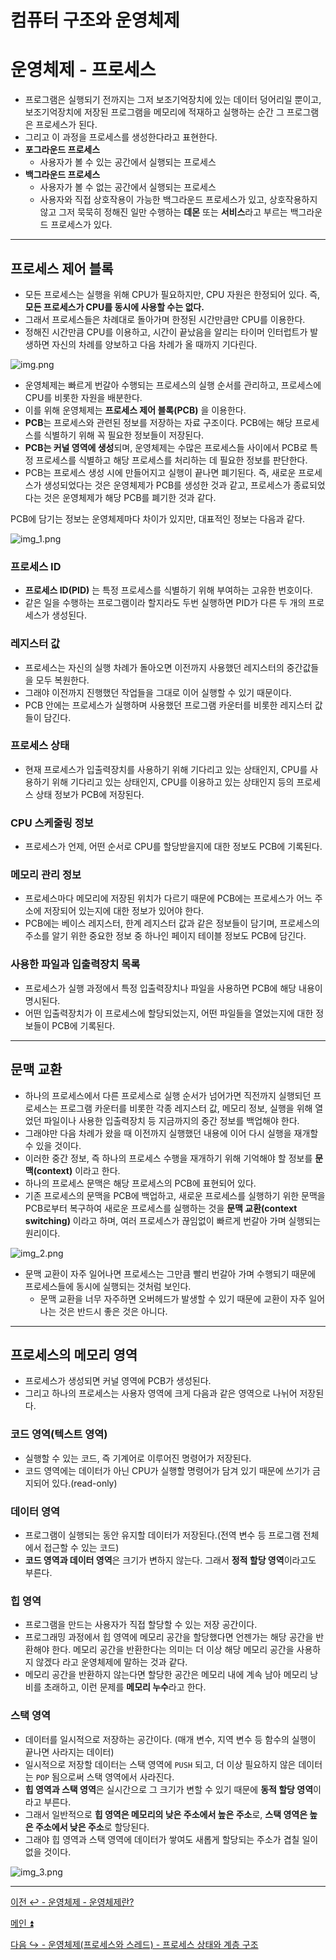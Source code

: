 # 컴퓨터 구조와 운영체제

# 운영체제 - 프로세스

- 프로그램은 실행되기 전까지는 그저 보조기억장치에 있는 데이터 덩어리일 뿐이고, 보조기억장치에 저장된 프로그램을 메모리에 적재하고 실행하는 순간
    그 프로그램은 프로세스가 된다.
- 그리고 이 과정을 프로세스를 생성한다라고 표현한다.
- **포그라운드 프로세스**
  - 사용자가 볼 수 있는 공간에서 실행되는 프로세스
- **백그라운드 프로세스**
  - 사용자가 볼 수 없는 공간에서 실행되는 프로세스
  - 사용자와 직접 상호작용이 가능한 백그라운드 프로세스가 있고, 상호작용하지 않고 그저 묵묵히 정해진 일만 수행하는 **데몬** 또는 **서비스**라고 부르는 백그라운드 프로세스가 있다.

---

## 프로세스 제어 블록

- 모든 프로세스는 실행을 위해 CPU가 필요하지만, CPU 자원은 한정되어 있다. 즉, **모든 프로세스가 CPU를 동시에 사용할 수는 없다.**
- 그래서 프로세스들은 차례대로 돌아가며 한정된 시간만큼만 CPU를 이용한다.
- 정해진 시간만큼 CPU를 이용하고, 시간이 끝났음을 알리는 타이머 인터럽트가 발생하면 자신의 차례를 양보하고 다음 차례가 올 때까지 기다린다.

![img.png](image/img.png)

- 운영체제는 빠르게 번갈아 수행되는 프로세스의 실행 순서를 관리하고, 프로세스에 CPU를 비롯한 자원을 배분한다.
- 이를 위해 운영체제는 **프로세스 제어 블록(PCB)** 을 이용한다.
- **PCB**는 프로세스와 관련된 정보를 저장하는 자료 구조이다. PCB에는 해당 프로세스를 식별하기 위해 꼭 필요한 정보들이 저장된다.
- **PCB는 커널 영역에 생성**되며, 운영체제는 수많은 프로세스들 사이에서 PCB로 특정 프로세스를 식별하고 해당 프로세스를 처리하는 데 필요한 정보를 판단한다.
- PCB는 프로세스 생성 시에 만들어지고 실행이 끝나면 폐기된다. 즉, 새로운 프로세스가 생성되었다는 것은 운영체제가 PCB를 생성한 것과 같고, 프로세스가 종료되었다는 것은
    운영체제가 해당 PCB를 폐기한 것과 같다.

PCB에 담기는 정보는 운영체제마다 차이가 있지만, 대표적인 정보는 다음과 같다.

![img_1.png](image/img_1.png)

### 프로세스 ID

- **프로세스 ID(PID)** 는 특정 프로세스를 식별하기 위해 부여하는 고유한 번호이다.
- 같은 일을 수행하는 프로그램이라 할지라도 두번 실행하면 PID가 다른 두 개의 프로세스가 생성된다.

### 레지스터 값

- 프로세스는 자신의 실행 차례가 돌아오면 이전까지 사용했던 레지스터의 중간값들을 모두 복원한다.
- 그래야 이전까지 진행했던 작업들을 그대로 이어 실행할 수 있기 때문이다.
- PCB 안에는 프로세스가 실행하며 사용했던 프로그램 카운터를 비롯한 레지스터 값들이 담긴다.

### 프로세스 상태

- 현재 프로세스가 입출력장치를 사용하기 위해 기다리고 있는 상태인지, CPU를 사용하기 위해 기다리고 있는 상태인지, CPU를 이용하고 있는 상태인지 등의
    프로세스 상태 정보가 PCB에 저장된다.

### CPU 스케줄링 정보

- 프로세스가 언제, 어떤 순서로 CPU를 할당받을지에 대한 정보도 PCB에 기록된다.

### 메모리 관리 정보

- 프로세스마다 메모리에 저장된 위치가 다르기 때문에 PCB에는 프로세스가 어느 주소에 저장되어 있는지에 대한 정보가 있어야 한다.
- PCB에는 베이스 레지스터, 한계 레지스터 값과 같은 정보들이 담기며, 프로세스의 주소를 알기 위한 중요한 정보 중 하나인 페이지 테이블 정보도 PCB에 담긴다.

### 사용한 파일과 입출력장치 목록

- 프로세스가 실행 과정에서 특정 입출력장치나 파일을 사용하면 PCB에 해당 내용이 명시된다.
- 어떤 입출력장치가 이 프로세스에 할당되었는지, 어떤 파일들을 열었는지에 대한 정보들이 PCB에 기록된다.

---

## 문맥 교환

- 하나의 프로세스에서 다른 프로세스로 실행 순서가 넘어가면 직전까지 실행되던 프로세스는 프로그램 카운터를 비롯한 각종 레지스터 값, 메모리 정보, 실행을 위해
    열었던 파일이나 사용한 입출력장치 등 지금까지의 중간 정보를 백업해야 한다.
- 그래야만 다음 차례가 왔을 때 이전까지 실행했던 내용에 이어 다시 실행을 재개할 수 있을 것이다.
- 이러한 중간 정보, 즉 하나의 프로세스 수행을 재개하기 위해 기억해야 할 정보를 **문맥(context)** 이라고 한다.
- 하나의 프로세스 문맥은 해당 프로세스의 PCB에 표현되어 있다.
- 기존 프로세스의 문맥을 PCB에 백업하고, 새로운 프로세스를 실행하기 위한 문맥을 PCB로부터 복구하여 새로운 프로세스를 실행하는 것을 **문맥 교환(context switching)** 이라고 하며,
    여러 프로세스가 끊임없이 빠르게 번갈아 가며 실행되는 원리이다.

![img_2.png](image/img_2.png)

- 문맥 교환이 자주 일어나면 프로세스는 그만큼 빨리 번갈아 가며 수행되기 때문에 프로세스들에 동시에 실행되는 것처럼 보인다.
  - 문맥 교환을 너무 자주하면 오버헤드가 발생할 수 있기 때문에 교환이 자주 일어나는 것은 반드시 좋은 것은 아니다.

---

## 프로세스의 메모리 영역

- 프로세스가 생성되면 커널 영역에 PCB가 생성된다. 
- 그리고 하나의 프로세스는 사용자 영역에 크게 다음과 같은 영역으로 나뉘어 저장된다.

### 코드 영역(텍스트 영역)

- 실행할 수 있는 코드, 즉 기계어로 이루어진 명령어가 저장된다.
- 코드 영역에는 데이터가 아닌 CPU가 실행할 명령어가 담겨 있기 때문에 쓰기가 금지되어 있다.(read-only)

### 데이터 영역

- 프로그램이 실행되는 동안 유지할 데이터가 저장된다.(전역 변수 등 프로그램 전체에서 접근할 수 있는 코드)
- **코드 영역과 데이터 영역**은 크기가 변하지 않는다. 그래서 **정적 할당 영역**이라고도 부른다.

### 힙 영역

- 프로그램을 만드는 사용자가 직접 할당할 수 있는 저장 공간이다.
- 프로그래밍 과정에서 힙 영역에 메모리 공간을 할당했다면 언젠가는 해당 공간을 반환해야 한다. 메모리 공간을 반환한다는 의미는 더 이상 해당 메모리 공간을 사용하지 않겠다
    라고 운영체제에 말하는 것과 같다.
- 메모리 공간을 반환하지 않는다면 할당한 공간은 메모리 내에 계속 남아 메모리 낭비를 초래하고, 이런 문제를 **메모리 누수**라고 한다.

### 스택 영역

- 데이터를 일시적으로 저장하는 공간이다. (매개 변수, 지역 변수 등 함수의 실행이 끝나면 사라지는 데이터)
- 일시적으로 저장할 데이터는 스택 영역에 `PUSH` 되고, 더 이상 필요하지 않은 데이터는 `POP` 됨으로써 스택 영역에서 사라진다.
- **힙 영역과 스택 영역**은 실시간으로 그 크기가 변할 수 있기 때문에 **동적 할당 영역**이라고 부른다.
- 그래서 일반적으로 **힙 영역은 메모리의 낮은 주소에서 높은 주소**로, **스택 영역은 높은 주소에서 낮은 주소**로 할당된다.
- 그래야 힙 영역과 스택 영역에 데이터가 쌓여도 새롭게 할당되는 주소가 겹칠 일이 없을 것이다.

![img_3.png](image/img_3.png)

---

[이전 ↩️ - 운영체제 - 운영체제란?](https://github.com/genesis12345678/TIL/blob/main/cs/os/OS.md)

[메인 ⏫](https://github.com/genesis12345678/TIL/blob/main/cs/Main.md)

[다음 ↪️ - 운영체제(프로세스와 스레드) - 프로세스 상태와 계층 구조](https://github.com/genesis12345678/TIL/blob/main/cs/process/ProcessStat.md)